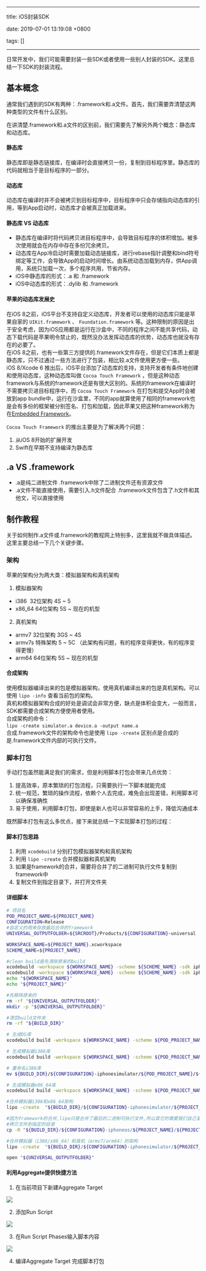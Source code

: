 
---

title: iOS封装SDK

date: 2019-07-01 13:19:08 +0800

tags: []

---
日常开发中，我们可能需要封装一些SDK或者使用一些别人封装的SDK。这里总结一下SDK的封装流程。

<a name="sH1aJ"></a>
## 基本概念
通常我们遇到的SDK有两种：.framework和.a文件。首先，我们需要弄清楚这两种类型的文件有什么区别。

在讲清楚.framework和.a文件的区别前，我们需要先了解另外两个概念：静态库和动态库。

<a name="MsdOd"></a>
#### 静态库
静态库即是静态链接库，在编译时会直接拷贝一份，复制到目标程序里。静态库的代码就相当于是目标程序的一部分。

<a name="qmzIU"></a>
#### 动态库
动态库在编译时并不会被拷贝到目标程序中，目标程序中只会存储指向动态库的引用，等到App启动时，动态库才会被真正加载进来。

<a name="BfxbV"></a>
#### 静态库 VS 动态库

- 静态库在编译时将代码拷贝进目标程序中，会导致目标程序的体积增加。被多次使用就会在内存中存在多份冗余拷贝。
- 动态库在App冷启动时需要加载动态链接库，进行rebase指针调整和bind符号绑定等工作，会导致App的启动时间增长。由系统动态加载到内存，供App调用，系统只加载一次，多个程序共用，节省内存。
- iOS中静态库的形式：.a 和 .framework
- iOS中动态库的形式：.dylib 和 .framework

<a name="0nmXZ"></a>
#### 苹果的动态库发展史
在iOS 8之前，iOS平台不支持自定义动态库，开发者可以使用的动态库只能是苹果自家的 `UIKit.framework` 、 `Foundation.framework` 等。这种限制的原因是出于安全考虑，因为iOS应用都是运行在沙盒中，不同的程序之间不能共享代码，动态下载代码是苹果明令禁止的，既然没办法发挥动态库的优势，动态库也就没有存在的必要了。<br />在iOS 8之前，也有一些第三方提供的.framework文件存在，但是它们本质上都是静态库，只不过通过一些方法进行了包装，相比较.a文件使用更方便一些。<br />iOS 8/Xcode 6 推出后，iOS平台添加了动态库的支持，支持开发者有条件地创建和使用动态库，这种动态库叫做 `Cocoa Touch Framework` ，但是这种动态framework与系统的framework还是有很大区别的。系统的framework在编译时不需要拷贝进目标程序中，而 `Cocoa Touch Framework` 在打包和提交App时会被放到app bundle中，运行在沙盒里，不同的app就算使用了相同的framework也是会有多份的框架被分别签名、打包和加载，因此苹果又把这种framework称为在[Embedded Framework](https://developer.apple.com/library/archive/documentation/General/Conceptual/ExtensibilityPG/ExtensionScenarios.html)。

`Cocoa Touch Framework` 的推出主要是为了解决两个问题：

1. 从iOS 8开始的扩展开发
1. Swift在早期不支持编译为静态库

<a name="RiNwW"></a>
## .a VS .framework

- .a是纯二进制文件 .framework中除了二进制文件还有资源文件
- .a文件不能直接使用，需要引入.h文件配合 .framework文件包含了.h文件和其他文，可以直接使用

<a name="oYQRv"></a>
## 制作教程
关于如何制作.a文件或.framework的教程网上特别多，这里我就不做具体描述。这里主要总结一下几个关键步骤。
<a name="jLvrh"></a>
### 架构
苹果的架构分为两大类：模拟器架构和真机架构

1. 模拟器架构
- i386  32位架构 4S ~ 5
- x86_64 64位架构 5S ~ 现在的机型
2. 真机架构
- armv7 32位架构 3GS ~ 4S
- armv7s 特殊架构 5 ~ 5C （此架构有问题，有的程序变得更快，有的程序变得更慢）
- arm64 64位架构 5S ~ 现在的机型

<a name="sD83I"></a>
#### 合成架构
使用模拟器编译出来的包是模拟器架构，使用真机编译出来的包是真机架构。可以使用 `lipo -info` 查看当前包的架构。<br />真机和模拟器架构合成的好处是调试会非常方便，缺点是体积会变大，一般而言，SDK都需要合成架构方便使用者使用。<br />合成架构的命令：<br />`lipo -create simulator.a device.a -output name.a` <br />合成.framework文件的架构命令也是使用 `lipo -create` 区别点是合成的是.framework文件内部的可执行文件。

<a name="c315M"></a>
### 脚本打包
手动打包虽然能满足我们的需求，但是利用脚本打包会带来几点优势：

1. 提高效率，原本繁琐的打包流程，只需要执行一下脚本就能完成
1. 统一规范，繁琐的操作流程，依赖个人去完成，难免会出现差错，利用脚本可以确保准确性
1. 易于使用，利用脚本打包，即使是新人也可以非常容易的上手，降低沟通成本

既然脚本打包有这么多优点，接下来就总结一下实现脚本打包的过程：

<a name="kNnmW"></a>
#### 脚本打包思路

1. 利用 `xcodebuild` 分别打包模拟器架构和真机架构
1. 利用 `lipo -create` 合并模拟器和真机架构
1. 如果是framework的合并，需要将合并了的二进制可执行文件复制到framework中
1. 复制文件到指定目录下，并打开文件夹

<a name="ARByx"></a>
#### 详细脚本
```bash
# 项目名
POD_PROJECT_NAME=${PROJECT_NAME}
CONFIGURATION=Release
#自定义的用来存放最后合并的framework
UNIVERSAL_OUTPUTFOLDER=${SRCROOT}/Products/${CONFIGURATION}-universal

WORKSPACE_NAME=${PROJECT_NAME}.xcworkspace
SCHEME_NAME=${PROJECT_NAME}

#clean build是先清除原来的build
xcodebuild -workspace ${WORKSPACE_NAME} -scheme ${SCHEME_NAME} -sdk iphonesimulator -configuration "${CONFIGURATION}" clean build
xcodebuild -workspace ${WORKSPACE_NAME} -scheme ${SCHEME_NAME} -sdk iphoneos -configuration "${CONFIGURATION}" clean build
echo "${WORKSPACE_NAME}"
echo "${PROJECT_NAME}"

#先移除原来的
rm -rf "${UNIVERSAL_OUTPUTFOLDER}"
mkdir -p "${UNIVERSAL_OUTPUTFOLDER}"

#清空build文件夹
rm -rf "${BUILD_DIR}"

# 生成OS库
xcodebuild build -workspace ${WORKSPACE_NAME} -scheme ${POD_PROJECT_NAME} ONLY_ACTIVE_ARCH=NO -configuration ${CONFIGURATION} -sdk iphoneos BUILD_DIR="${BUILD_DIR}" BUILD_ROOT="${BUILD_ROOT}"

# 生成模拟器i386库
xcodebuild build -workspace ${WORKSPACE_NAME} -scheme ${POD_PROJECT_NAME} -configuration ${CONFIGURATION} -sdk iphonesimulator -arch i386 BUILD_DIR="${BUILD_DIR}" BUILD_ROOT="${BUILD_ROOT}"

# 重命名i386库
mv ${BUILD_DIR}/${CONFIGURATION}-iphonesimulator/${POD_PROJECT_NAME}/${POD_PROJECT_NAME}.framework ${BUILD_DIR}/${CONFIGURATION}-iphonesimulator/${POD_PROJECT_NAME}/${POD_PROJECT_NAME}i386.framework

# 生成模拟器x86_64库
xcodebuild build -workspace ${WORKSPACE_NAME} -scheme ${POD_PROJECT_NAME} -configuration ${CONFIGURATION} -sdk iphonesimulator -arch x86_64 BUILD_DIR="${BUILD_DIR}" BUILD_ROOT="${BUILD_ROOT}"

#合并模拟器i386和x86_64架构
lipo -create  "${BUILD_DIR}/${CONFIGURATION}-iphonesimulator/${PROJECT_NAME}/${PROJECT_NAME}i386.framework/${PROJECT_NAME}" "${BUILD_DIR}/${CONFIGURATION}-iphonesimulator/${PROJECT_NAME}/${PROJECT_NAME}.framework/${PROJECT_NAME}" -output "${BUILD_DIR}/${CONFIGURATION}-iphonesimulator/${PROJECT_NAME}/${PROJECT_NAME}.framework/${PROJECT_NAME}"

#因为framework的合并,lipo只是合并了最后的二进制可执行文件,所以其它的需要我们自己复制过来
#拷贝文件到指定的目录
cp -R "${BUILD_DIR}/${CONFIGURATION}-iphoneos/${PROJECT_NAME}/${PROJECT_NAME}.framework" "${UNIVERSAL_OUTPUTFOLDER}/${PROJECT_NAME}.framework"

#合并模拟器（i386/x86_64）和真机（armv7/arm64）的架构
lipo -create  "${BUILD_DIR}/${CONFIGURATION}-iphonesimulator/${PROJECT_NAME}/${PROJECT_NAME}.framework/${PROJECT_NAME}" "${BUILD_DIR}/${CONFIGURATION}-iphoneos/${PROJECT_NAME}/${PROJECT_NAME}.framework/${PROJECT_NAME}" -output "${UNIVERSAL_OUTPUTFOLDER}/${PROJECT_NAME}.framework/${PROJECT_NAME}"

open "${UNIVERSAL_OUTPUTFOLDER}"
```

<a name="spveF"></a>
#### 利用Aggregate提供快捷方法

1. 在当前项目下新建Aggregate Target

![](https://cdn.nlark.com/yuque/0/2019/png/183307/1561969431794-4718bee3-b5cc-4391-bd6b-4db925cb9816.png#align=left&display=inline&height=721&originHeight=721&originWidth=1000&size=0&status=done&width=1000)

2. 添加Run Script

![](https://cdn.nlark.com/yuque/0/2019/png/183307/1561969454208-d3c888d5-6adf-4f05-9832-244d0ff4be5a.png#align=left&display=inline&height=343&originHeight=343&originWidth=1000&size=0&status=done&width=1000)

3. 在Run Script Phases输入脚本内容

![](https://cdn.nlark.com/yuque/0/2019/png/183307/1561969490482-5f40c393-5660-4601-a4ec-0b1d2b1c3a4b.png#align=left&display=inline&height=509&originHeight=509&originWidth=1000&size=0&status=done&width=1000)

4. 编译Aggregate Target 完成脚本打包

